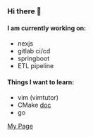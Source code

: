 ### Hi there 👋

#### I am currently working on:

- nexjs
- gitlab ci/cd
- springboot
- ETL pipeline

#### Things I want to learn:
- vim (vimtutor)
- CMake [doc](https://cliutils.gitlab.io/modern-cmake/)
- go

[My Page](https://chengjackjelly.github.io)
